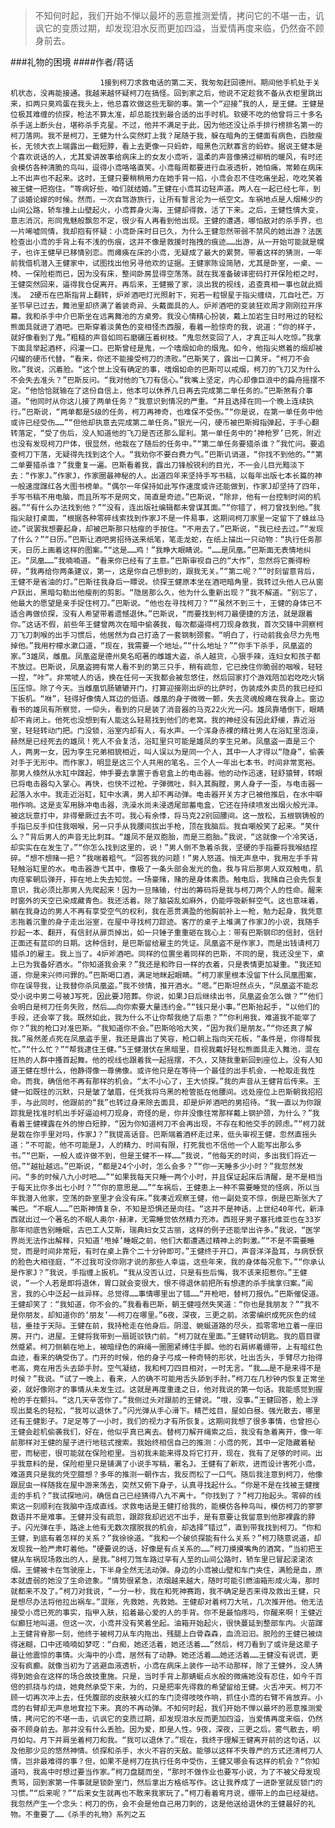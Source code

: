 > 不知何时起，我们开始不惮以最坏的恶意推测爱情，拷问它的不堪一击，讥讽它的变质过期，却发现泪水反而更加四溢，当爱情再度来临，仍然奋不顾身前去。

###礼物的困境
####作者/蒋话

						1接到柯刀求救电话的第二天，我匆匆赶回德州。期间他手机处于关机状态，没再能接通。我越来越怀疑柯刀在搞怪。回到家之后，他说不定趁我不备从衣柜里跳出来，扣两只臭鸡蛋在我头上，他总喜欢做这些无聊的事。第一个“迎接”我的人，是王健。王健是位极其难缠的侦探，枪法不算太准，却总能找到最合适的出手时机。软硬不吃的他曾将三十多名杀手送上断头台，堪称杀手克星。不过，他并不满足于此，因为他还没让杀手排行榜排名第一的柯刀落网。我不是柯刀，王健为什么突然盯上我？尾随于我，躲在暗角的王健面有病色，四肢瘦长，无领大衣上端露出一截短脖，看上去更像一只蚂蚱，暗黑色沉默寡言的蚂蚱。据说王健本是个喜欢说话的人，尤其爱讲故事给病床上的女友小鸢听，温柔的声音像拂过柳梢的暖风，有时还会模仿各种清脆的鸟叫，逗得小鸢咯咯直笑。小鸢每周都要进行血液透析，她怕痛，常赖在病床上不出声也不起来。这时，王健只要稍稍用力在她手背一掐，小鸢会忍不住吃痛坐起，吃吃笑着被王健一把抱住。“等病好些，咱们就结婚。”王健在小鸢耳边轻声道。两人在一起已经七年，到了谈婚论嫁的时候。然而，一次自驾游旅行，让所有誓言沦为一纸空文。车祸地点是人烟稀少的山间公路，轿车撞上山壁起火，小鸢葬身火海，王健却得救，活了下来。之后，王健性情大变，意志消沉，形同鬼魅般飘忽不定，很少有人再看到他出现。王健的遭遇，哪怕敌对的杀手界，也一片唏嘘同情，我却抱有怀疑：小鸢卧床时日已久，为什么王健忽然带弱不禁风的她出游？法医检查出小鸢的手背上有不浅的伤痕，这并不像是救援时拖拽的痕迹……出游，从一开始可能就是幌子，也许王健早已移情别恋。而瘫痪在床的小鸢，无疑成了最大的累赘。带着这样的猜测，一年前我借机潜入王健家中，试图找出他另寻他欢的证据。王健家陈设简陋，尤其是卧室，一桌、一椅、一保险柜而已，因为没有床，整间卧房显得空荡荡。就在我准备破译密码打开保险柜之时，王健突然回来，逼得我仓促离开。再后来，王健搬了家，淡出我的视线，追查真相一事也就此搁浅。 2硬币在巴斯指背上翻转，炉斧酒吧灯光照射下，宛若一粒银星于指尖缠绕，兀自吐芒。万圣节早已过去，舞池里却挤满了着装奇异、头戴面具的人。炉斧酒吧的变装狂欢周才刚刚拉开序幕。我和杀手中介巴斯坐在远离舞池的方桌旁。我没心情精心扮装，戴上加岩生日时用过的轻松熊面具就进了酒吧。巴斯穿着淡黄色的变相怪杰西服，看着一脸惊奇的我，说道：“你的样子，就好像看到了鬼。”粗糙的声音如同石磨碾压着树枝。“鬼忽然变回了人，才真正叫人吃惊。”我拿下面具举起酒杯，闷灌一口。巴斯曾经是鬼，一个嗜烟如命的烟鬼。如今，他指尖燃着的烟却被闪耀的硬币代替。“看来，你还不能接受柯刀的溃败。”巴斯笑了，露出一口黄牙。“柯刀不会败。”我说，沉着脸。“这个世上没有确定的事，嗜烟如命的巴斯可以戒烟，柯刀的飞刀又为什么不会失去准头？”巴斯反问。“我对他的飞刀有信心。”我嘴上坚定，内心却像巨浪中的扁舟摇摆不定。“他恰恰就输在了这份自信上，他本可以休养几日再去完成第二单任务的。”巴斯煞有介事道。“他同时从你这儿接了两单任务？”我意识到情况的严重。“并且选择在同一个晚上连续执行。”巴斯说，“两单都是S级的任务，柯刀再神奇，也难保不受伤。”“你是说，在第一单任务中他或许已经受伤……”“但他却执意去完成第二单任务。”银光一闪，硬币被巴斯拇指弹起，于手心翻转落定，“受了伤后，没人知道他的飞刀是否还那么犀利。第一单任务中的‘神枪罗’已死，附近也没有发现柯刀尸体，很显然，他栽在了随后的任务中。”“第二单任务要猎杀谁？”我忙问。要追查柯刀下落，无疑得先找到这个人。“我劝你不要白费力气。”巴斯讥诮道，“你找不到他的。”“第二单要猎杀谁？”我重复一遍。巴斯看着我，露出刀锋般锐利的目光，不一会儿目光黯淡下去：“作家J。”作家J，作家圈最神秘的人。出道四年来坚持手写书稿，以每年出版七本长篇的神一般速度蹿红各大图书榜单。“偶尔一年保持如此写作速度或许还能做到，作家J却坚持了四年，手写书稿不用电脑，而且所写不是网文，简直是奇迹。”巴斯说，“除非，他有一台控制时间的机器。”“有什么办法找到他？”“没有，连出版社编辑都未曾谋其面。”“你错了，柯刀曾找到他。”我指尖敲打桌面，“根据各种零碎线索找到作家J不是一件易事，这期间柯刀家里一定留下了蛛丝马迹。”说罢我想要起身，却被巴斯那只枯瘦的手按住。“不用去了。”巴斯说，“我已经去过。”“发现了什么？”“日历。”巴斯让酒吧男招待送来纸笔，笔走龙蛇，在纸上描出一只动物：“执行任务那天，日历上画着这样的图案。”“这是……鸡！”我睁大眼睛说。“……是凤凰。”巴斯面无表情地纠正。“凤凰……”我喃喃道。“看来你已经有了主意。”巴斯审视自己的“大作”，忽然将它撕得粉碎，“我再给你两条建议，第一，这是你自己想到的，跟我无关。”“第二呢？”“时刻留意背后，王健不是省油的灯。”巴斯往我身后一瞟说。侦探王健原本坐在酒吧暗角里，我转过头他人已从窗户跃出，黑暗勾勒出他瘦削的剪影。“隐居那么久，他为什么重新出现？”我不解道。“别忘了，他最大的愿望是亲手捉住柯刀。”巴斯说。“他也在寻找柯刀？”“虽然不到三十，王健的身体已不适合再做侦探，没有人希望带着遗憾退休。”巴斯说，“而要找到柯刀最便捷的方法，就是跟着你。”这话不假，前些年王健曾两次在暗中偷袭我，每次都逼得柯刀现身救我，首次交锋中洞察柯刀飞刀刺喉的出手习惯后，他居然为自己打造了一套钢制颈套。“明白了，行动前我会尽力先甩掉他。”我用柠檬水漱口道，“现在，我需要一个地址。”“什么地址？”“你手下杀手，凤凰盗的家。”3雄凤，雌凰。凤凰盗是德州臭名昭著的雌雄大盗，杀人越货，心狠手辣，连妇女和孩子都不放过。巴斯说，凤凰盗拥有常人看不到的第三只手，稍有疏忽，它已挽住你脆弱的咽喉，轻轻一捏，“咔”。非常唬人的话，换在任何一天我都会被忽悠住，然后回家打个游戏陪加岩吃吃火锅压压惊。除了今天。当雌凰饥肠辘辘开门，打算迎接刚出炉的比萨时，伪装成外卖员的我已经扣下扳机。“咻”，轻得好像情人耳边的低语。雌凰的身子微微一颤，失去灵魂般瘫在我身上。窗边看书的雄凤有所察觉，一仰头，看到的只是装了消音器的马克22火光一闪。雄凤靠墙倒下，眼睛却不肯闭上。他死也没想到有人能这么轻易找到他们的老窝。我的神经没有因此舒缓，靠近浴室，轻轻转动门把。门没锁，浴室内却有人，有水声。一个浑身赤裸的精壮男人在浴缸里泡澡，赫然是已经死去的雄凤！死人不会复活，浴缸里只可能是雄凤的孪生兄弟。凤凰盗一直是三个人，两男一女，因为孪生兄弟相貌相近，叫人误以为是同一个人，其中一人才得以“隐身”，偷袭对手于无形中。而作家J，明显是这三个人共用的笔名，三个人一年出七本书，时间非常宽裕。那男人倏然从水缸中蹿起，伸手要去拿置于香皂盒上的电击器。他的动作迅速，轻舒猿臂，转眼已将电击器勾入掌心。再快，也快不过枪。子弹微吐，斜入其胸膛，男人身子一歪，与电击器一起落入水中。我走近浴缸，缸中水满，男人却不再动弹。电击器开关方才已被他推启，在水中噼啪作响。这是支军用脉冲电击器，洗澡水尚未浸透尾部蓄电盒，它还在持续喷发出烟火般光泽。被这玩意打中，非得晕厥过去不可。我心有余悸，将马克22别回腰间。这一放松，五根钢铸般的手指已反手扣住我咽喉，另一只手从我腰间拔出手枪，顶在我脑后。我自嘲般笑了起来。“笑什么？”背后男人的声音无比刺耳。“雄凤不是双胞胎，而是三胞胎。”我说，“这就像一个冷笑话，却实实在在发生了。”“你怎么找到这里的，说！”男人倒不急着杀我，坚硬的手指要将我喉结捏碎。“想不想赌一把？”我喘着粗气。“回答我的问题！”男人怒道。悄无声息中，我用左手手背轻触浴缸里的水。电击器游弋其中，像极了一条头部会发光的鱼。我与背后那男人双双触电，肌肉痉挛朝后弹开，摔在地上失去知觉。一场豪赌，赌的是身体素质。触电后，我赌自己会先恢复意识，我必须比那男人先爬起来！因为一旦赌输，付出的筹码将是我与柯刀两个人的性命。醒来时窗外的天空已染成藏青色。我还活着。除了脑袋乱如麻外，仍能呼吸新鲜空气。这也意味着，躺在我身边的男人不再有享受空气的权利，我在恶贯满盈的他胸前补上一枪，勉力起身，我凭意志拖着沉重的身子走出浴室，在屋中寻找柯刀踪迹。客厅的桌子上堆满了作家J的小说，我随手抄起一本、翻开，有信封从扉页掉出，如一只锤子重重砸在我心上：带有巴斯钢印的信封，信封正面还有蓝印的日期。这种信封，是巴斯留给雇主的凭证。凤凰盗不是作家J，而是出钱请柯刀猎杀J的雇主。我上当了。4炉斧酒吧。同样的位置坐着同样的巴斯，不同的是，我还没坐下，桌上已为我备好酒水。“你知道我会来？”我还是和昨日一样的衣着，只是表情更加凝重。“我还知道，你是来兴师问罪的。”巴斯喝口酒，满足地眯起眼睛。“柯刀家里根本没留下什么凤凰图案，你在误导我，让我替你杀凤凰盗。”我不领情，推开酒水。“嗯。”巴斯坦然点头，“凤凰盗不能忍受小说中男二号被J写死，因此要J陪葬。你说，如果J日后继续出书，凤凰盗会怎么做？”“他们会明白是柯刀任务失败，然后……向你索要大量违约金。”“钱只是小事。”巴斯抬起手，“以他们的手段，还会宰了我。既然如此，我为什么不让你帮我绝了后患？”“你利用我，难道我不能宰了你？”我的枪口对准巴斯。“我知道你不会。”巴斯哈哈大笑，“因为我们是朋友。”“你还真了解我。”虽然差点死在凤凰盗手里，我还是露出了笑容，枪口朝上指向天花板，“条件是，你得帮我忙。”“什么忙？”“帮我逮住王健。”5王健潜伏在黑暗里，目视我戴好轻松熊面具走入舞池，混在狂热的人群中搔首起舞。他的视线也跟着我一起摇摆，不久，又随我重新回到座位上。没有人知道王健在想什么，他静得像一尊佛像。或许他只是在等待一个最佳的出手机会，一枪取走我性命。而我，确信他不再有那样的机会。“太不小心了，王大侦探。”我的声音从王健背后传来。王健一如既往的沉默，只是皱了皱眉，任凭我将乌黑的枪管抵在他腰间。远处座位上巴斯朝我招招手，与此同时，他跟前的“我”也转过身来除去面具，却是炉斧酒吧的男招待。“我一直以为你跟踪我是找准时机出手好逼迫柯刀现身，奇怪的是，你并没像往常那样戴上钢护颈，为什么？”我看着王健裸露在外的惨白短脖，“因为你知道柯刀不会再出现，不存在和他交手的顾虑。”“柯刀就是栽在你手里对吗，作家J？”我提高话音。巴斯端着酒杯走过来，低头审视王健，忽然直摇头道：“不可能，他不可能是J，人的精力、时间有限，打死我也不信他一个人能写出那么多书。”“巴斯，一般人或许做不到，但是王健不一样……”我说，“他每天的时间，多出我们将近一倍。”“越扯越远。”巴斯说，“都是24个小时，怎么会多？”“你一天睡多少小时？”我忽然发问。“多的时候八九小时吧……”“如果我每天只睡一两个小时，并且保证起床后清醒，是不是相当于每天比你多出七小时？”“你的意思是……”“车祸后，王健患上一种不需要睡觉的怪病，所以当年我潜入他家，空荡的卧室里才会没有床。”我凑近观察王健，他一副处变不惊，倒是巴斯张大了嘴巴。“不眠人……”巴斯神情复杂，不知是恐惧还是向往。“这并不是神话，上世纪40年代，新泽西就出过一个著名的不眠人奥尔·赫津，无需睡觉依然精力充沛。西班牙男子塞托维亚也在33岁那年彻底告别睡眠，古巴工人艾斯，瑞典妇女艾古丽，这样的例子还能举出许多。”我说，“医学界尚无法作出解释，只知道‘甩掉’睡眠之前，他们大都遭遇过精神上的刺激。”“不是不需要睡觉，而是时间非常短，有时在桌上靠个二十分钟即可。”王健终于开口，声音洋洋盈耳，与病恹恹的脸色大相径庭，“不过我可没你刚才说的那些人幸运，这些年来，我的身体每况愈下。”“你承认是作家J？”我说，手指缠上扳机。“我从没否认过，只是有些后悔，我不该来招惹你。”王健说，“一个人若是即将退休，胃口就会变很大，恨不得退休前把所有想逮的杀手擒拿归案。”闻言，我的心中泛起一丝异样。总觉得……事情哪里出了错……“开枪吧，替柯刀报仇。”巴斯催促道。王健却笑了：“我知道，你不会的。”我看看巴斯，朝王健哑然失笑道：“你也是我朋友？”“我不是你朋友，却知道你的‘朋友’——柯刀在哪里。”6夜，深夜，三更之前。浓雾编织成死灰色的绒毯，垂挂于天际。王健在前，我持枪走在他身后。阴湿、蜿蜒道路的尽头，孤零零地立着一座旧房。开门，进屋。王健将我带到一扇斑驳铁门前。“柯刀就在里面。”王健转动钥匙。我的眉目骤然蹙紧。柯刀侧躺在地上，被暗绿色的麻绳一圈圈紧缚住手脚。他的右肩绑着绷带，上有暗红色血迹，看来的确受伤了。门开的时候，他的身子弓成一种奇特的形状，吐出舌头，手臂尽力抬得老高，竟在用舌头去舔手肘。空气凝结，我和柯刀四目相对，一时无言。“我……是不是来得不是时候？”我说。“试了一晚上，看来，人的确不可能用舌头舔到手肘。”柯刀在几秒钟内恢复正常坐姿，就好像刚才的事情从未发生过。这就是再度重逢之日，他对我说的第一句话。我能感觉到握枪的手在颤抖。“这几天辛苦你了。”我侧过头对跟前的王健说。“哦，没事。”王健回答，脸上浮现出莫名的轻松，“我可以退休了。”闪光弹从手心滑下。精芒炫目，屋如白昼。强光散去，哪里还有王健影子。7足足等了一小时，我们的视力才有所恢复。这期间我想了很多事情，也曾担心王健会趁机偷袭我们，好在，他似乎真已离去。替柯刀解开绳索之后，我没有急着离开，像一年前那样对王健的屋子进行地毯式搜索。我始终相信自己的推测：小鸢的死，其中一定隐藏着秘密，而秘密，很可能就在保险柜里。当初我未能来得及将它打开，现在，我有了足够的时间。出乎我意料的是，保险柜里只是铺满了小说手写稿，署名J。王健有了新欢，进而设计害死小鸢，难道真只是我的凭空臆想？多年的推测一朝作古，我反而松了一口气。随后我注意到柯刀，他像跟屁虫一样随我在屋中游来荡去，突然又俯下身子，认真寻找起什么。“你是不是在找被王健搜走的手机？”我试探地问，确信自己已经猜得八九不离十。“你找到了？”柯刀抬起头。零碎的线索这一刻顺利在我脑中连成直线。求救电话是王健打给我的，能模仿各种鸟叫，模仿柯刀的寥寥数语并不是难事。王健并没有疏忽，跟踪我却迟迟不出手，是有意要让我留意到他那裸露的脖子。闪光弹在手，路途上他有无数次摆脱我的机会，却选择“错过”，直到带我找到柯刀。“你和王健，到底有着怎样的关系？”我徐徐道。“我和一个破侦探能有什么关系？”柯刀随意说道，却发现我一脸严肃盯着他。“硬要说的话，好像是有点关系的……”柯刀摸摸嘴角的酒窝，“当初把王健从车祸现场救出的人，是我。”8柯刀驾车路过罕有人至的山间公路时，轿车里已冒起滚滚浓烟。王健被卡在驾驶座上，下半身全然无法动弹。身边的小鸢被山壁和车门夹住，满脸是血，原本就虚弱的她没了生命迹象。“情势很紧急，浓烟越来越大，随时可能引燃油箱形成火海，那时就都来不及了。”柯刀对我说，“一分一秒，我在和死神赛跑，我不确定是否来得及救出王健，只是想尽办法将他拉出祸车。”混账，先救她，先救她。王健却对着柯刀大吼，几次推开他。他无法接受小鸢已死的事实，指甲入肤，掐着最心爱的人的手背。你不是最怕疼吗，你醒来啊！王健近似癫狂地叫道。但这一次，小鸢并没有笑着坐起。油箱开始起火，很快蔓延到整部车内。火苗蹿上王健背脊那一刻，他终于被柯刀从车内拖出，残腿上白骨森森，血流汩汩。脱险的王健已被烧得迷糊，口中还喃喃如梦呓：“白痴，她还活着，她还活着……”然后，柯刀看到了或许是这辈子最让他震惊的事情。火海中的小鸢，居然有了动静。她还活着……她还活着……王健没有说谎，更没有疯癫。就像当初为了逃避血液透析，小鸢在病床上装作一动不动那样，除了王健外，没人猜得到她会在这样的场合故技重施。只是，当时手背上那蜻蜓点水般的微痛她没有忍住，如今千百倍的抓挠与灼烧，她竟然承受下来，为的，只是把率先得救的希望留给王健。火舌冲天。柯刀不顾一切再次冲上去，任凭腹部的皮肤被火红的车门烫得吱吱作响，抓住小鸢的右臂不肯放弃。小鸢的右臂却无声息地耷拉下来。真的不再动弹。不知何时起，我们开始不惮以最坏的恶意推测爱情，拷问它的不堪一击，讥讽它的变质过期，却发现泪水反而更加四溢，当爱情再度来临，仍然奋不顾身前去。那并没有什么丢脸。因为爱，即是人性。9夜，深夜，三更之后。雾气散去，明月如勾。月下并肩坐着柯刀和我。“我可以退休了。”现在，我终于理解王健离开前的这句话，以及他那少见的悠然神情。侦探和杀手，水火不容的天敌。能够以这样不失尊严的方式还清柯刀人情，岂非最难得的事？但，如果不是柯刀在执行任务中受伤，王健又哪会有这样的机会？“你知道吗，我高中时想过要当作家。”柯刀盘腿而坐，“那时不做作业也要写小说，为了不被父母发现责骂，回到家第一件事就是锁卧室门，然后拿出方格纸写作。这让我养成了一进卧室就反锁门的习惯。”“后来呢？”“后来女生就再也不敢来我家玩了。”柯刀看着弯月说，绷带上的血已经凝结。我忽然产生一个念头：柯刀的伤，会不会是他自己用刀刺的，这是他送给退休的王健最好的礼物。不重要了……《杀手的礼物》系列之五			  		